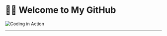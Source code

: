 # 👨‍💻 Welcome to My GitHub  

![Coding in Action](https://media.giphy.com/media/13HgwGsXF0aiGY/giphy.gif)

---

